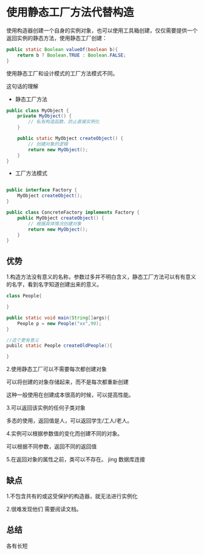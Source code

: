 # 使用静态工厂方法代替构造

使用构造器创建一个自身的实例对象，也可以使用工具箱创建，仅仅需要提供一个返回实例的静态方法，使用静态工厂创建：

```java
public static Boolean valueOf(boolean b){
    return b ? Boolean.TRUE : Boolean.FALSE;
}
```

使用静态工厂和设计模式的工厂方法模式不同。

这句话的理解


- 静态工厂方法

```java
public class MyObject {
    private MyObject() {
        // 私有构造函数，防止直接实例化
    }

    public static MyObject createObject() {
        // 创建对象的逻辑
        return new MyObject();
    }
}
```

- 工厂方法模式

```JAVA

public interface Factory {
    MyObject createObject();
}

public class ConcreteFactory implements Factory {
    public MyObject createObject() {
        // 根据具体情况创建对象
        return new MyObject();
    }
}
```

## 优势

1.构造方法没有意义的名称，参数过多并不明白含义，静态工厂方法可以有有意义的名字，看到名字知道创建出来的意义。

```java
class People{

}

public static void main(String[]args){
    People p = new People("xx",90);
}

//这个更有意义
pubilc static People createOldPeople(){

}
```

2.使用静态工厂可以不需要每次都创建对象

可以将创建的对象存储起来，而不是每次都重新创建

这种一般使用在创建成本很高的时候，可以提高性能。

3.可以返回该实例的任何子类对象

多态的使用，返回值是人，可以返回学生/工人/老人。

4.实例可以根据参数值的变化而创建不同的对象。

可以根据不同参数，返回不同的返回值

5.在返回对象的属性之前，类可以不存在。
jing
数据库连接

## 缺点

1.不包含共有的或这受保护的构造器，就无法进行实例化

2.很难发现他们 需要阅读文档。

## 总结

各有长短